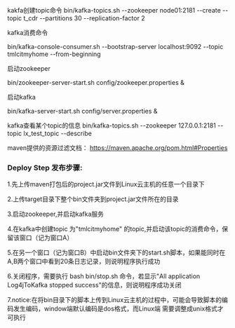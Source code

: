 kakfa创建topic命令
bin/kafka-topics.sh --zookeeper node01:2181 --create --topic t_cdr --partitions 30  --replication-factor 2

kafka消费命令

bin/kafka-console-consumer.sh --bootstrap-server localhost:9092 --topic tmlcitmyhome --from-beginning

启动zookeeper

bin/zookeeper-server-start.sh config/zookeeper.properties &

启动kafka

bin/kafka-server-start.sh config/server.properties &

kafka查看某个topic的信息
bin/kafka-topics.sh --zookeeper 127.0.0.1:2181 --topic lx_test_topic --describe

maven提供的资源过滤文档：
https://maven.apache.org/pom.html#Properties

### Deploy Step 发布步骤:  
1.先上传maven打包后的project.jar文件到Linux云主机的任意一个目录下

2.上传target目录下整个bin文件夹到project.jar文件所在的目录

3.启动zookeeper,并启动kafka服务

4.在kafka中创建topic 为"tmlcitmyhome" 的topic,并启动该topic的消费命令，保留该窗口（记为窗口A）

5.在另一个窗口（记为窗口B）中启动bin文件夹下的start.sh脚本，如果能同时在A,B两个窗口中看到20条日志记录，则说明程序执行成功

6.关闭程序，需要执行 bash bin/stop.sh 命令，若显示"All application Log4jToKafka stopped success"的信息，则说明程序成功关闭

7.notice:在将bin目录下的脚本上传到Linux云主机的过程中，可能会导致脚本的编码发生编码，window端默认编码是dos格式，而Linux端
需要调整成unix格式才可执行